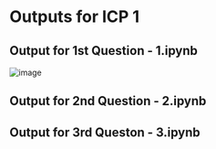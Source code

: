 # Outputs for ICP 1
## Output for 1st Question - 1.ipynb
![image](https://github.com/user-attachments/assets/98d0d441-cff5-49fc-9a52-29caef5718d3)
## Output for 2nd Question - 2.ipynb

## Output for 3rd Queston - 3.ipynb

